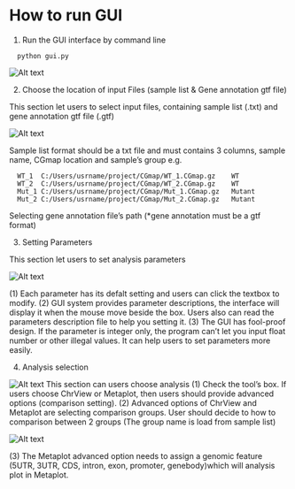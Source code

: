 How to run GUI
==============

1. Run the GUI interface by command line

```
  python gui.py
```

![Alt text](https://github.com/RitataLU/MethylC-analyzer/blob/master/GUI_step1.png)

2. Choose the location of input Files (sample list & Gene annotation gtf file)
  
  This section let users to select input files, containing sample list (.txt) and gene annotation gtf file (.gtf)

![Alt text](https://github.com/RitataLU/MethylC-analyzer/blob/master/GUI_step2.png)

  
Sample list format should be a txt file and must contains 3 columns, sample name, CGmap location and sample’s group
e.g. 
```
  WT_1	C:/Users/usrname/project/CGmap/WT_1.CGmap.gz	WT
  WT_2	C:/Users/usrname/project/CGmap/WT_2.CGmap.gz	WT
  Mut_1	C:/Users/usrname/project/CGmap/Mut_1.CGmap.gz	Mutant
  Mut_2	C:/Users/usrname/project/CGmap/Mut_2.CGmap.gz	Mutant
```
Selecting gene annotation file’s path (*gene annotation must be a gtf format) 


3. Setting Parameters 

This section let users to set analysis parameters

![Alt text](https://github.com/RitataLU/MethylC-analyzer/blob/master/GUI_step3.png)

  (1)	Each parameter has its defalt setting and users can click the textbox to modify.
  (2)	GUI system provides parameter descriptions, the interface will display it when the mouse move beside the box. Users also can read the parameters description file to help you setting it.
  (3) The GUI has fool-proof design. If the parameter is integer only, the program can’t let you input float number or other illegal values. It can help users to set parameters more easily.
 
 
4. Analysis selection

![Alt text](https://github.com/RitataLU/MethylC-analyzer/blob/master/GUI_step4.png)
This section can users choose analysis
  (1) Check the tool’s box. If users choose ChrView or Metaplot, then users should provide advanced options (comparison setting). 
  (2) Advanced options of ChrView and Metaplot are selecting comparison groups. User should decide to how to comparison between 2 groups (The group name is load from sample list)

![Alt text](https://github.com/RitataLU/MethylC-analyzer/blob/master/GUI_group.png)

  (3)  The Metaplot advanced option needs to assign a genomic feature (5UTR, 3UTR, CDS, intron, exon, promoter, genebody)which will analysis plot in Metaplot.
